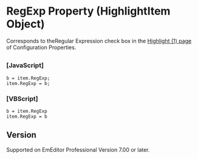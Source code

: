 # RegExp Property (HighlightItem Object)

Corresponds to theRegular
Expression check box in the [Highlight (1) page](../../dlg/properties/highlight1/index) of Configuration Properties.

## 

### \[JavaScript\]

```
b = item.RegExp;
item.RegExp = b;
```

### \[VBScript\]

```
b = item.RegExp
item.RegExp = b
```

## Version

Supported on EmEditor Professional Version 7.00 or later.
